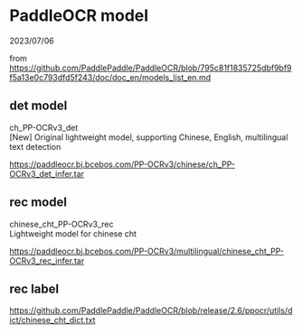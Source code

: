# PaddleOCR model

2023/07/06

from <https://github.com/PaddlePaddle/PaddleOCR/blob/795c81f1835725dbf9bf9f5a13e0c793dfd5f243/doc/doc_en/models_list_en.md>

## det model

ch_PP-OCRv3_det  
[New] Original lightweight model, supporting Chinese, English, multilingual text detection

<https://paddleocr.bj.bcebos.com/PP-OCRv3/chinese/ch_PP-OCRv3_det_infer.tar>

## rec model

chinese_cht_PP-OCRv3_rec  
Lightweight model for chinese cht

<https://paddleocr.bj.bcebos.com/PP-OCRv3/multilingual/chinese_cht_PP-OCRv3_rec_infer.tar>

## rec label

<https://github.com/PaddlePaddle/PaddleOCR/blob/release/2.6/ppocr/utils/dict/chinese_cht_dict.txt>
